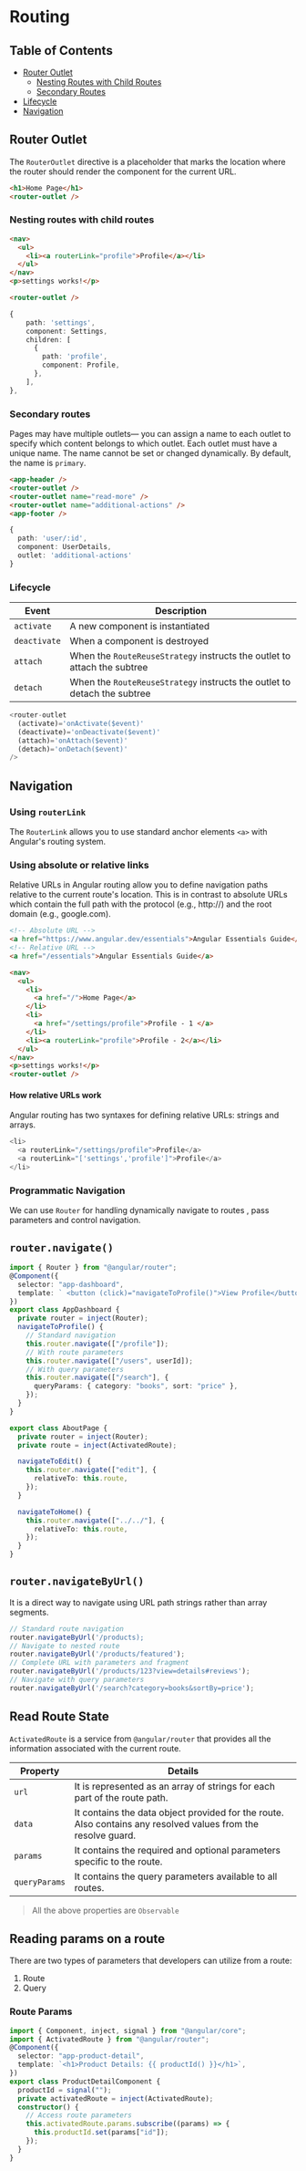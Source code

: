 # Routing

## Table of Contents

- [Router Outlet](#router-outlet)
  - [Nesting Routes with Child Routes](#nesting-routes-with-child-routes)
  - [Secondary Routes](#secondary-routes)
- [Lifecycle](#lifecycle)
- [Navigation](#navigation)

## Router Outlet

The `RouterOutlet` directive is a placeholder that marks the location where the router should render the component for the current URL.

```html
<h1>Home Page</h1>
<router-outlet />
```

### Nesting routes with child routes

```html
<nav>
  <ul>
    <li><a routerLink="profile">Profile</a></li>
  </ul>
</nav>
<p>settings works!</p>

<router-outlet />
```

```ts
{
    path: 'settings',
    component: Settings,
    children: [
      {
        path: 'profile',
        component: Profile,
      },
    ],
},
```

### Secondary routes

Pages may have multiple outlets— you can assign a name to each outlet to specify which content belongs to which outlet. Each outlet must have a unique name. The name cannot be set or changed dynamically. By default, the name is `primary`.

```html
<app-header />
<router-outlet />
<router-outlet name="read-more" />
<router-outlet name="additional-actions" />
<app-footer />
```

```ts
{
  path: 'user/:id',
  component: UserDetails,
  outlet: 'additional-actions'
}
```

### Lifecycle

| Event        | Description                                                              |
| ------------ | ------------------------------------------------------------------------ |
| `activate`   | A new component is instantiated                                          |
| `deactivate` | When a component is destroyed                                            |
| `attach`     | When the `RouteReuseStrategy` instructs the outlet to attach the subtree |
| `detach`     | When the `RouteReuseStrategy` instructs the outlet to detach the subtree |

```ts
<router-outlet
  (activate)='onActivate($event)'
  (deactivate)='onDeactivate($event)'
  (attach)='onAttach($event)'
  (detach)='onDetach($event)'
/>
```

## Navigation

### Using `routerLink`

The `RouterLink` allows you to use standard anchor elements `<a>` with Angular's routing system.

### Using absolute or relative links

Relative URLs in Angular routing allow you to define navigation paths relative to the current route's location. This is in contrast to absolute URLs which contain the full path with the protocol (e.g., http://) and the root domain (e.g., google.com).

```html
<!-- Absolute URL -->
<a href="https://www.angular.dev/essentials">Angular Essentials Guide</a>
<!-- Relative URL -->
<a href="/essentials">Angular Essentials Guide</a>
```

```html
<nav>
  <ul>
    <li>
      <a href="/">Home Page</a>
    </li>
    <li>
      <a href="/settings/profile">Profile - 1 </a>
    </li>
    <li><a routerLink="profile">Profile - 2</a></li>
  </ul>
</nav>
<p>settings works!</p>
<router-outlet />
```

#### How relative URLs work

Angular routing has two syntaxes for defining relative URLs: strings and arrays.

```ts
<li>
  <a routerLink="/settings/profile">Profile</a>
  <a routerLink="['settings','profile']">Profile</a>
</li>
```

### Programmatic Navigation

We can use `Router` for handling dynamically navigate to routes , pass parameters and control navigation.

## `router.navigate()`

```ts
import { Router } from "@angular/router";
@Component({
  selector: "app-dashboard",
  template: ` <button (click)="navigateToProfile()">View Profile</button> `,
})
export class AppDashboard {
  private router = inject(Router);
  navigateToProfile() {
    // Standard navigation
    this.router.navigate(["/profile"]);
    // With route parameters
    this.router.navigate(["/users", userId]);
    // With query parameters
    this.router.navigate(["/search"], {
      queryParams: { category: "books", sort: "price" },
    });
  }
}
```

```ts
export class AboutPage {
  private router = inject(Router);
  private route = inject(ActivatedRoute);

  navigateToEdit() {
    this.router.navigate(["edit"], {
      relativeTo: this.route,
    });
  }

  navigateToHome() {
    this.router.navigate(["../../"], {
      relativeTo: this.route,
    });
  }
}
```

## `router.navigateByUrl()`

It is a direct way to navigate using URL path strings rather than array segments.

```ts
// Standard route navigation
router.navigateByUrl('/products);
// Navigate to nested route
router.navigateByUrl('/products/featured');
// Complete URL with parameters and fragment
router.navigateByUrl('/products/123?view=details#reviews');
// Navigate with query parameters
router.navigateByUrl('/search?category=books&sortBy=price');
```

## Read Route State

`ActivatedRoute` is a service from `@angular/router` that provides all the information associated with the current route.

| Property      | Details                                                                                                       |
| ------------- | ------------------------------------------------------------------------------------------------------------- |
| `url`         | It is represented as an array of strings for each part of the route path.                                     |
| `data`        | It contains the data object provided for the route. Also contains any resolved values from the resolve guard. |
| `params`      | It contains the required and optional parameters specific to the route.                                       |
| `queryParams` | It contains the query parameters available to all routes.                                                     |

> All the above properties are `Observable`

## Reading params on a route

There are two types of parameters that developers can utilize from a route:

1. Route  
2. Query

### Route Params

```ts
import { Component, inject, signal } from "@angular/core";
import { ActivatedRoute } from "@angular/router";
@Component({
  selector: "app-product-detail",
  template: `<h1>Product Details: {{ productId() }}</h1>`,
})
export class ProductDetailComponent {
  productId = signal("");
  private activatedRoute = inject(ActivatedRoute);
  constructor() {
    // Access route parameters
    this.activatedRoute.params.subscribe((params) => {
      this.productId.set(params["id"]);
    });
  }
}
```
